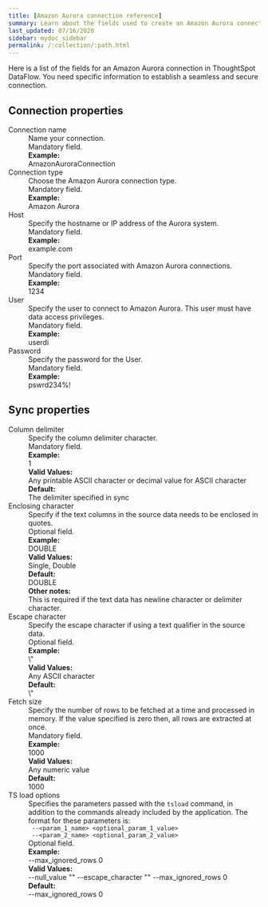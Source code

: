 ```yaml
---
title: [Amazon Aurora connection reference]
summary: Learn about the fields used to create an Amazon Aurora connection with ThoughtSpot DataFlow.
last_updated: 07/16/2020
sidebar: mydoc_sidebar
permalink: /:collection/:path.html
---
```


Here is a list of the fields for an Amazon Aurora connection in ThoughtSpot DataFlow. You need specific information to establish a seamless and secure connection.

## Connection properties

<dl id="dataflow-amazon-aurora-connection-properties">
<dlentry id="dataflow-amazon-aurora-conn-connection-name"><dt>Connection name</dt><dd id="connection-name-description">Name your connection.</dd><dd id="connection-name-required">Mandatory field.</dd><dd id="connection-name-example"><strong>Example:</strong><br/>AmazonAuroraConnection</dd></dlentry>
<dlentry id="dataflow-amazon-aurora-conn-connection-type"><dt>Connection type</dt><dd id="connection-type-description">Choose the Amazon Aurora connection type.</dd><dd id="connection-type-required">Mandatory field.</dd><dd id="connection-type-example"><strong>Example:</strong><br/>Amazon Aurora</dd></dlentry>
<dlentry id="dataflow-amazon-aurora-conn-host"><dt>Host</dt><dd id="host-description">Specify the hostname or IP address of the Aurora system.</dd><dd id="host-required">Mandatory field.</dd><dd id="host-example"><strong>Example:</strong><br/>example.com</dd></dlentry>
<dlentry id="dataflow-amazon-aurora-conn-port"><dt>Port</dt><dd id="port-description">Specify the port associated with Amazon Aurora connections.</dd><dd id="port-required">Mandatory field.</dd><dd id="port-example"><strong>Example:</strong><br/>1234</dd></dlentry>
<dlentry id="dataflow-amazon-aurora-conn-user"><dt>User</dt><dd id="user-description">Specify the user to connect to Amazon Aurora. This user must have data access privileges.</dd><dd id="user-required">Mandatory field.</dd><dd id="user-example"><strong>Example:</strong><br/>userdi</dd></dlentry>
<dlentry id="dataflow-amazon-aurora-conn-password"><dt>Password</dt><dd id="password-description">Specify the password for the User.</dd><dd id="password-required">Mandatory field.</dd><dd id="password-example"><strong>Example:</strong><br/>pswrd234%!</dd></dlentry>
</dl>


## Sync properties

<dl id="dataflow-amazon-aurora-sync-properties">
<dlentry id="dataflow-amazon-aurora-sync-column-delimiter"><dt>Column delimiter</dt><dd id="column-delimiter-description">Specify the column delimiter character.</dd><dd id="column-delimiter-required">Mandatory field.</dd><dd id="column-delimiter-example"><strong>Example:</strong><br/>1</dd><dd id="column-delimiter-valid-values"><strong>Valid Values:</strong><br/>Any printable ASCII character or decimal value for ASCII character</dd><dd id="column-delimiter-default"><strong>Default:</strong><br/>The delimiter specified in sync</dd></dlentry>
<dlentry id="dataflow-amazon-aurora-sync-enclosing-character"><dt>Enclosing character</dt><dd id="enclosing-character-description">Specify if the text columns in the source data needs to be enclosed in quotes.</dd><dd id="enclosing-character-required">Optional field.</dd><dd id="enclosing-character-example"><strong>Example:</strong><br/>DOUBLE</dd><dd id="enclosing-character-valid-values"><strong>Valid Values:</strong><br/>Single, Double</dd><dd id="enclosing-character-default"><strong>Default:</strong><br/>DOUBLE</dd><dd id="enclosing-character-other"><strong>Other notes:</strong><br/>This is required if the text data has newline character or delimiter character.</dd></dlentry>
<dlentry id="dataflow-amazon-aurora-sync-escape-character"><dt>Escape character</dt><dd id="escape-character-description">Specify the escape character if using a text qualifier in the source data.</dd><dd id="escape-character-required">Optional field.</dd><dd id="escape-character-example"><strong>Example:</strong><br/>\"</dd><dd id="escape-character-valid-values"><strong>Valid Values:</strong><br/>Any ASCII character</dd><dd id="escape-character-default"><strong>Default:</strong><br/>\"</dd></dlentry>
<dlentry id="dataflow-amazon-aurora-sync-fetch-size"><dt>Fetch size</dt><dd id="fetch-size-description">Specify the number of rows to be fetched at a time and processed in memory. If the value specified is zero then, all rows are extracted at once.</dd><dd id="fetch-size-required">Mandatory field.</dd><dd id="fetch-size-example"><strong>Example:</strong><br/>1000</dd><dd id="fetch-size-valid-values"><strong>Valid Values:</strong><br/>Any numeric value</dd><dd id="fetch-size-default"><strong>Default:</strong><br/>1000</dd></dlentry>
<dlentry id="dataflow-amazon-aurora-sync-ts-load-options"><dt>TS load options</dt><dd id="ts-load-options-description">Specifies the parameters passed with the <code>tsload</code> command, in addition to the commands already included by the application. The format for these parameters is:<br/><code> --&lt;param_1_name&gt; &lt;optional_param_1_value&gt;</code><br/><code> --&lt;param_2_name&gt; &lt;optional_param_2_value&gt;</code></dd><dd id="ts-load-options-required">Optional field.</dd><dd id="ts-load-options-example"><strong>Example:</strong><br/>--max_ignored_rows 0</dd><dd id="ts-load-options-valid-values"><strong>Valid Values:</strong><br/>--null_value ""
 --escape_character ""
--max_ignored_rows 0</dd><dd id="ts-load-options-default"><strong>Default:</strong><br/>--max_ignored_rows 0</dd></dlentry>
</dl>
